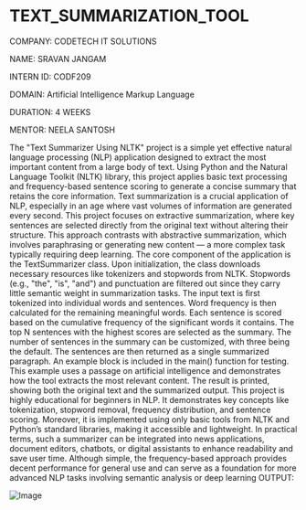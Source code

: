 # TEXT_SUMMARIZATION_TOOL

COMPANY: CODETECH IT SOLUTIONS

NAME: SRAVAN JANGAM

INTERN ID: CODF209

DOMAIN: Artificial Intelligence Markup Language

DURATION: 4 WEEKS

MENTOR: NEELA SANTOSH

The "Text Summarizer Using NLTK" project is a simple yet effective natural language processing (NLP) application designed to extract the most important content from a large body of text. Using Python and the Natural Language Toolkit (NLTK) library, this project applies basic text processing and frequency-based sentence scoring to generate a concise summary that retains the core information. Text summarization is a crucial application of NLP, especially in an age where vast volumes of information are generated every second. This project focuses on extractive summarization, where key sentences are selected directly from the original text without altering their structure. This approach contrasts with abstractive summarization, which involves paraphrasing or generating new content — a more complex task typically requiring deep learning. The core component of the application is the TextSummarizer class. Upon initialization, the class downloads necessary resources like tokenizers and stopwords from NLTK. Stopwords (e.g., "the", "is", "and") and punctuation are filtered out since they carry little semantic weight in summarization tasks. The input text is first tokenized into individual words and sentences. Word frequency is then calculated for the remaining meaningful words. Each sentence is scored based on the cumulative frequency of the significant words it contains. The top N sentences with the highest scores are selected as the summary. The number of sentences in the summary can be customized, with three being the default. The sentences are then returned as a single summarized paragraph. An example block is included in the main() function for testing. This example uses a passage on artificial intelligence and demonstrates how the tool extracts the most relevant content. The result is printed, showing both the original text and the summarized output. This project is highly educational for beginners in NLP. It demonstrates key concepts like tokenization, stopword removal, frequency distribution, and sentence scoring. Moreover, it is implemented using only basic tools from NLTK and Python’s standard libraries, making it accessible and lightweight. In practical terms, such a summarizer can be integrated into news applications, document editors, chatbots, or digital assistants to enhance readability and save user time. Although simple, the frequency-based approach provides decent performance for general use and can serve as a foundation for more advanced NLP tasks involving semantic analysis or deep learning
OUTPUT:


![Image](https://github.com/user-attachments/assets/b2e52a64-5606-42a5-ad43-7c2014e7c9f4)


